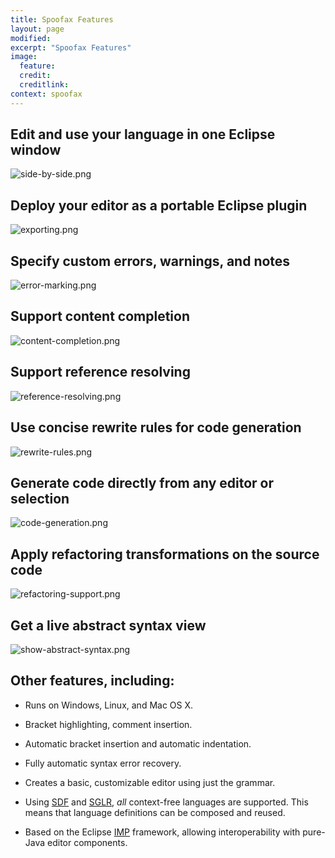 ```yaml
---
title: Spoofax Features
layout: page
modified: 
excerpt: "Spoofax Features"
image:
  feature: 
  credit: 
  creditlink: 
context: spoofax
---
```


## Edit and use your language in one Eclipse window

![side-by-side.png](http://strategoxt.org/pub/Spoofax/Features/side-by-side.png)

## Deploy your editor as a portable Eclipse plugin

![exporting.png](http://strategoxt.org/pub/Spoofax/Features/exporting.png)

## Specify custom errors, warnings, and notes

![error-marking.png](http://strategoxt.org/pub/Spoofax/Features/error-marking.png)

## Support content completion

![content-completion.png](http://strategoxt.org/pub/Spoofax/Features/content-completion.png)

## Support reference resolving

![reference-resolving.png](http://strategoxt.org/pub/Spoofax/Features/reference-resolving.png)

## Use concise rewrite rules for code generation

![rewrite-rules.png](http://strategoxt.org/pub/Spoofax/Features/rewrite-rules.png)

## Generate code directly from any editor or selection

![code-generation.png](http://strategoxt.org/pub/Spoofax/Features/code-generation.png)

## Apply refactoring transformations on the source code

![refactoring-support.png](http://strategoxt.org/pub/Spoofax/Features/refactoring-support.png)

## Get a live abstract syntax view

![show-abstract-syntax.png](http://strategoxt.org/pub/Spoofax/Features/show-abstract-syntax.png)

## Other features, including:

-   Runs on Windows, Linux, and Mac OS X.

-   Bracket highlighting, comment insertion.

-   Automatic bracket insertion and automatic indentation.

-   Fully automatic syntax error
    recovery.

-   Creates a basic, customizable editor using just the grammar.

-   Using [SDF](/sdf3/) and [SGLR](/sdf3/jsglr/), *all*
    context-free languages are supported. This means that language
    definitions can be composed and reused.

-   Based on the Eclipse [IMP](http://eclipse.org/imp/) framework,
    allowing interoperability with pure-Java editor components.


